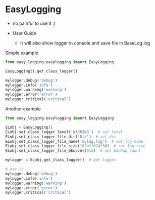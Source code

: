 # EasyLogging
- no painful to use it  :)

- User Guide

  - It will also show logger in console and save file in BaseLog.log 

  

Simple example
```python
from easy_logging.easylogging import EasyLogging

EasyLogging().get_class_logger()

mylogger.debug('debug')
mylogger.info('info')
mylogger.warning('warning')
mylogger.error('error')
mylogger.critical('critical')

```

Another example
```python
from easy_logging.easylogging import EasyLogging

ELobj = EasyLogging()
ELobj.set_class_logger_level('WARNING')  # set level
ELobj.set_class_logger_file_dir('D:/')  # set dir
ELobj.set_class_logger_file_name('mylog.log')  # set log name
ELobj.set_class_logger_file_size(1024*1024*30)  # set log size
ELobj.set_class_logger_file_bkupcnt(512)  # set backup count

mylogger = ELobj.get_class_logger()  # get logger

# use it
mylogger.debug('debug')
mylogger.info('info')
mylogger.warning('warning')
mylogger.error('error')
mylogger.critical('critical')
```